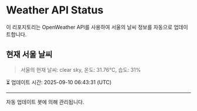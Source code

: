 
# Weather API Status

이 리포지토리는 OpenWeather API를 사용하여 서울의 날씨 정보를 자동으로 업데이트합니다.

## 현재 서울 날씨
> 서울의 현재 날씨: clear sky, 온도: 31.76°C, 습도: 31%

⏳ 업데이트 시간: 2025-09-10 06:43:31 (UTC)

---
자동 업데이트 봇에 의해 관리됩니다.
